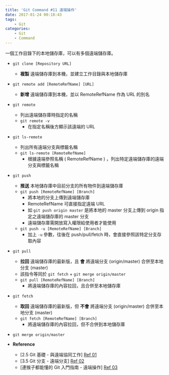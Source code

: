 ```yaml
---
title: 'Git Command #11 遠端操作'
date: 2017-01-24 00:18:43
tags: 
    - Git
categories: 
    - Git
    - Command
---
```

一個工作目錄下的本地儲存庫，可以有多個遠端儲存庫。

 - `git clone [Repository URL]`
    - **複製** 遠端儲存庫到本機，並建立工作目錄與本地儲存庫


 - `git remote add [RemoteRefName] [URL]`
    - **新增** 遠端儲存庫到本機，並以 RemoteRefName 作為 URL 的別名


 - `git remote`
    - 列出遠端儲存庫時指定的名稱
    - `git remote -v`
        - 在指定名稱後方顯示該遠端的 URL

<!-- more -->

 - `git ls-remote`
    - 列出所有遠端分支與標籤名稱
    - `git ls-remote [RemoteRefName]`
        - 根據遠端參照名稱 ( RemoteRefName ) ，列出特定遠端儲存庫的遠端分支與標籤名稱


 - `git push`
    - **推送** 本地儲存庫中目前分支的所有物件到遠端儲存庫
    - `git push [RemoteRefName] [Branch]`
        - 將本地的分支上傳到遠端儲存庫
        - RemoteRefName 可直接指定遠端 URL
        - 如 `git push origin master` 是將本地的 master 分支上傳到 origin 指定之遠端儲存庫的 master 分支
        - 遠端儲存庫需開放寫入權限給使用者才能使用
    - `git push -u [RemoteRefName] [Branch]`
        - 加上 `-u` 參數，往後在 push/pull/fetch 時，會直接參照該特定分支存取內容


- `git pull`
    - **拉回** 遠端儲存庫的最新版，且 **會** 將遠端分支 (origin/master) 合併至本地分支 (master)
    - 該指令等同於 `git fetch` + `git merge origin/master`
    - `git pull [RemoteRefName] [Branch]`
        - 將遠端儲存庫的內容拉回，且合併至本地儲存庫
 

 - `git fetch`
    - **取回** 遠端儲存庫的最新版，但 **不會** 將遠端分支 (origin/master) 合併至本地分支 (master)
    - `git fetch [RemoteRefName] [Branch]`
        - 將遠端儲存庫的內容拉回，但不合併到本地儲存庫


 - `git merge origin/master`


 - **Reference**
    - [2.5 Git 基礎 - 與遠端協同工作] [Ref 01]
    - [3.5 Git 分支 - 遠端分支] [Ref 02]
    - [連猴子都能懂的 Git 入門指南 - 遠端操作] [Ref 03]

[Ref 01]: https://goo.gl/uGxEqD
[Ref 02]: https://goo.gl/xkO0LK
[Ref 03]: https://goo.gl/a5OhHp
